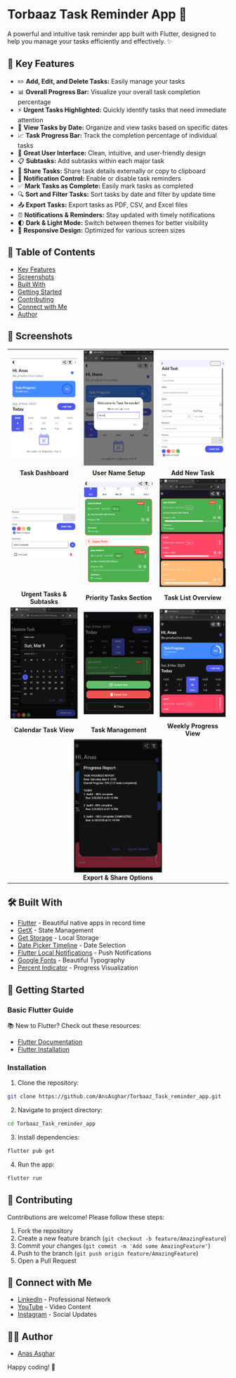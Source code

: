 # Torbaaz Task Reminder App 📝

A powerful and intuitive task reminder app built with Flutter, designed to help you manage your tasks efficiently and effectively. ✨

## 🌟 Key Features

- ✏️ **Add, Edit, and Delete Tasks:** Easily manage your tasks
- 📊 **Overall Progress Bar:** Visualize your overall task completion percentage
- ⚡ **Urgent Tasks Highlighted:** Quickly identify tasks that need immediate attention
- 📅 **View Tasks by Date:** Organize and view tasks based on specific dates
- 📈 **Task Progress Bar:** Track the completion percentage of individual tasks
- 🎨 **Great User Interface:** Clean, intuitive, and user-friendly design
- 📋 **Subtasks:** Add subtasks within each major task
- 🔄 **Share Tasks:** Share task details externally or copy to clipboard
- 🔔 **Notification Control:** Enable or disable task reminders
- ✅ **Mark Tasks as Complete:** Easily mark tasks as completed
- 🔍 **Sort and Filter Tasks:** Sort tasks by date and filter by update time
- 📤 **Export Tasks:** Export tasks as PDF, CSV, and Excel files
- ⏰ **Notifications & Reminders:** Stay updated with timely notifications
- 🌓 **Dark & Light Mode:** Switch between themes for better visibility
- 📱 **Responsive Design:** Optimized for various screen sizes

## 📑 Table of Contents

- [Key Features](#-key-features)
- [Screenshots](#-screenshots)
- [Built With](#-built-with)
- [Getting Started](#-getting-started)
- [Contributing](#-contributing)
- [Connect with Me](#-connect-with-me)
- [Author](#-author)

## 📸 Screenshots

<div align="center">
<table>
  <tr>
    <td><img src="screenshots/Screenshot%202025-03-08%20131157.png" alt="Home Screen" width="200"/></td>
    <td><img src="screenshots/Screenshot%202025-03-08%20131142.png" alt="Enter Name Dialog" width="200"/></td>
    <td><img src="screenshots/Screenshot%202025-03-08%20131323.png" alt="Add Task Screen" width="200"/></td>
  </tr>
  <tr>
    <td align="center"><b>Task Dashboard</b></td>
    <td align="center"><b>User Name Setup</b></td>
    <td align="center"><b>Add New Task</b></td>
  </tr>
  <tr>
    <td><img src="screenshots/Screenshot%202025-03-08%20131336.png" alt="Urgent task option/sub tasks" width="200"/></td>
    <td><img src="screenshots/Screenshot%202025-03-08%20131355.png" alt="Urgent tasks section" width="200"/></td>
    <td><img src="screenshots/Screenshot%202025-03-08%20131515.png" alt="All tasks viewer" width="200"/></td>
  </tr>
  <tr>
    <td align="center"><b>Urgent Tasks & Subtasks</b></td>
    <td align="center"><b>Priority Tasks Section</b></td>
    <td align="center"><b>Task List Overview</b></td>
  </tr>
  <tr>
    <td><img src="screenshots/Screenshot%202025-03-08%20131534.png" alt="Add the task for each calender" width="200"/></td>
    <td><img src="screenshots/Screenshot%202025-03-08%20131701.png" alt="Delete and Task Complete" width="200"/></td>
    <td><img src="screenshots/Screenshot%202025-03-08%20131718.png" alt="Weekly View with task progress bar" width="200"/></td>
  </tr>
  <tr>
    <td align="center"><b>Calendar Task View</b></td>
    <td align="center"><b>Task Management</b></td>
    <td align="center"><b>Weekly Progress View</b></td>
  </tr>
  <tr>
    <td colspan="3" align="center">
      <img src="screenshots/Screenshot%202025-03-08%20131729.png" alt="Share/export progress report" width="200"/>
      <br>
      <b>Export & Share Options</b>
    </td>
  </tr>
</table>
</div>

## 🛠️ Built With

- [Flutter](https://flutter.dev/) - Beautiful native apps in record time
- [GetX](https://pub.dev/packages/get) - State Management
- [Get Storage](https://pub.dev/packages/get_storage) - Local Storage
- [Date Picker Timeline](https://pub.dev/packages/date_picker_timeline) - Date Selection
- [Flutter Local Notifications](https://pub.dev/packages/flutter_local_notifications) - Push Notifications
- [Google Fonts](https://pub.dev/packages/google_fonts) - Beautiful Typography
- [Percent Indicator](https://pub.dev/packages/percent_indicator) - Progress Visualization

## 🚀 Getting Started

### Basic Flutter Guide

📚 New to Flutter? Check out these resources:
- [Flutter Documentation](https://flutter.dev/docs)
- [Flutter Installation](https://flutter.dev/docs/get-started/install)

### Installation

1. Clone the repository:
```bash
git clone https://github.com/AnsAsghar/Torbaaz_Task_reminder_app.git
```

2. Navigate to project directory:
```bash
cd Torbaaz_Task_reminder_app
```

3. Install dependencies:
```bash
flutter pub get
```

4. Run the app:
```bash
flutter run
```

## 🤝 Contributing

Contributions are welcome! Please follow these steps:

1. Fork the repository
2. Create a new feature branch (`git checkout -b feature/AmazingFeature`)
3. Commit your changes (`git commit -m 'Add some AmazingFeature'`)
4. Push to the branch (`git push origin feature/AmazingFeature`)
5. Open a Pull Request

## 🔗 Connect with Me

- [LinkedIn](https://www.linkedin.com/in/anas-asghar-aa7575202/) - Professional Network
- [YouTube](https://www.youtube.com/channel/UCejaga6msq18if3kap8m_ew) - Video Content
- [Instagram](https://www.instagram.com/ansasghar/#) - Social Updates

## 👨‍💻 Author

- [Anas Asghar](https://github.com/AnsAsghar)

Happy coding! 🎉

